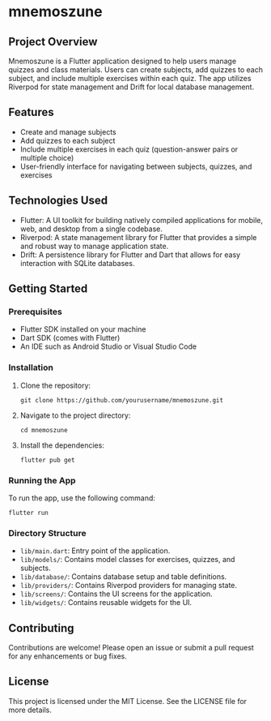 # mnemoszune

## Project Overview
Mnemoszune is a Flutter application designed to help users manage quizzes and class materials. Users can create subjects, add quizzes to each subject, and include multiple exercises within each quiz. The app utilizes Riverpod for state management and Drift for local database management.

## Features
- Create and manage subjects
- Add quizzes to each subject
- Include multiple exercises in each quiz (question-answer pairs or multiple choice)
- User-friendly interface for navigating between subjects, quizzes, and exercises

## Technologies Used
- Flutter: A UI toolkit for building natively compiled applications for mobile, web, and desktop from a single codebase.
- Riverpod: A state management library for Flutter that provides a simple and robust way to manage application state.
- Drift: A persistence library for Flutter and Dart that allows for easy interaction with SQLite databases.

## Getting Started

### Prerequisites
- Flutter SDK installed on your machine
- Dart SDK (comes with Flutter)
- An IDE such as Android Studio or Visual Studio Code

### Installation
1. Clone the repository:
   ```
   git clone https://github.com/yourusername/mnemoszune.git
   ```
2. Navigate to the project directory:
   ```
   cd mnemoszune
   ```
3. Install the dependencies:
   ```
   flutter pub get
   ```

### Running the App
To run the app, use the following command:
```
flutter run
```

### Directory Structure
- `lib/main.dart`: Entry point of the application.
- `lib/models/`: Contains model classes for exercises, quizzes, and subjects.
- `lib/database/`: Contains database setup and table definitions.
- `lib/providers/`: Contains Riverpod providers for managing state.
- `lib/screens/`: Contains the UI screens for the application.
- `lib/widgets/`: Contains reusable widgets for the UI.

## Contributing
Contributions are welcome! Please open an issue or submit a pull request for any enhancements or bug fixes.

## License
This project is licensed under the MIT License. See the LICENSE file for more details.